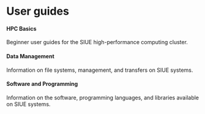 # User guides <!-- {docsify-ignore-all} -->

#### HPC Basics
Beginner user guides for the SIUE high-performance computing cluster.

#### Data Management
Information on file systems, management, and transfers on SIUE systems.

#### Software and Programming
Information on the software, programming languages, and libraries available on SIUE systems.
